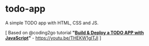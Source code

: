 # todo-app

A simple TODO app with HTML, CSS and JS.

[ Based on @coding2go tutorial **"[Build & Deploy a TODO APP with JavaScript](<[url](https://youtu.be/THEKW1gITJI)>)"** - https://youtu.be/THEKW1gITJI ]
